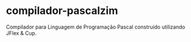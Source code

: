 # compilador-pascalzim
Compilador para Linguagem de Programação Pascal construído utilizando JFlex &amp; Cup.
